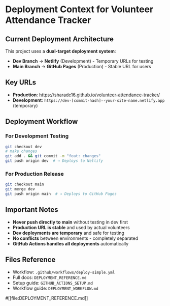 # Deployment Context for Volunteer Attendance Tracker

## Current Deployment Architecture

This project uses a **dual-target deployment system**:

- **Dev Branch** → **Netlify** (Development) - Temporary URLs for testing
- **Main Branch** → **GitHub Pages** (Production) - Stable URL for users

## Key URLs

- **Production**: https://sharadc16.github.io/volunteer-attendance-tracker/
- **Development**: `https://dev-[commit-hash]--your-site-name.netlify.app` (temporary)

## Deployment Workflow

### For Development Testing
```bash
git checkout dev
# make changes
git add . && git commit -m "feat: changes"
git push origin dev  # → Deploys to Netlify
```

### For Production Release
```bash
git checkout main
git merge dev
git push origin main  # → Deploys to GitHub Pages
```

## Important Notes

- **Never push directly to main** without testing in dev first
- **Production URL is stable** and used by actual volunteers
- **Dev deployments are temporary** and safe for testing
- **No conflicts** between environments - completely separated
- **GitHub Actions handles all deployments** automatically

## Files Reference

- Workflow: `.github/workflows/deploy-simple.yml`
- Full docs: `DEPLOYMENT_REFERENCE.md`
- Setup guide: `GITHUB_ACTIONS_SETUP.md`
- Workflow guide: `DEPLOYMENT_WORKFLOW.md`

#[[file:DEPLOYMENT_REFERENCE.md]]